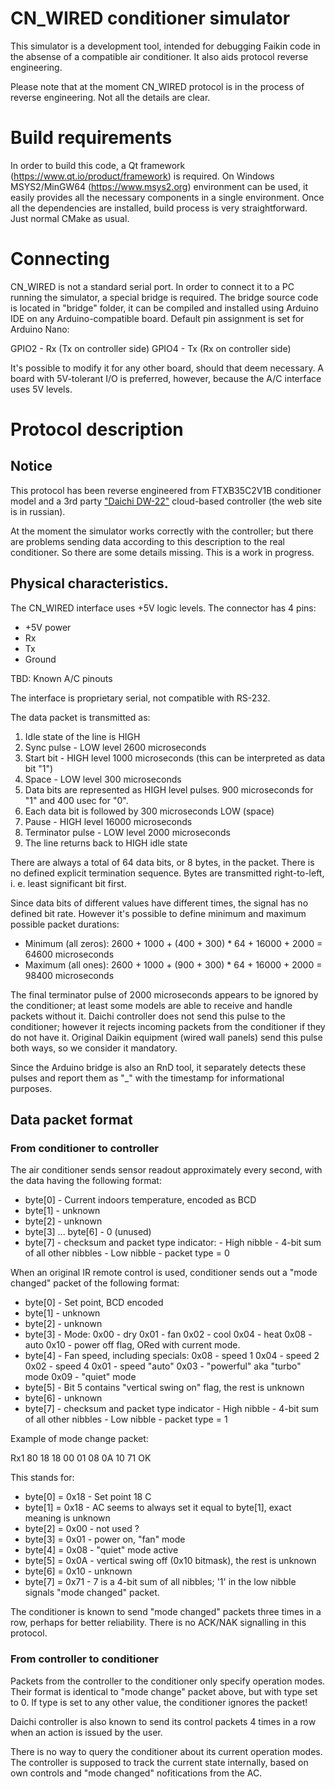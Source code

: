 # CN_WIRED conditioner simulator

This simulator is a development tool, intended for debugging Faikin code in the absense of a compatible
air conditioner. It also aids protocol reverse engineering.

Please note that at the moment CN_WIRED protocol is in the process of reverse engineering. Not all the
details are clear.

# Build requirements

In order to build this code, a Qt framework (https://www.qt.io/product/framework) is required. On Windows
MSYS2/MinGW64 (https://www.msys2.org) environment can be used, it easily provides all the necessary
components in a single environment. Once all the dependencies are installed, build process is very
straightforward. Just normal CMake as usual.

# Connecting

CN_WIRED is not a standard serial port. In order to connect it to a PC running the simulator, a special
bridge is required. The bridge source code is located in "bridge" folder, it can be compiled and installed
using Arduino IDE on any Arduino-compatible board. Default pin assignment is set for Arduino Nano:

GPIO2 - Rx (Tx on controller side)
GPIO4 - Tx (Rx on controller side)

It's possible to modify it for any other board, should that deem necessary. A board with 5V-tolerant I/O is
preferred, however, because the A/C interface uses 5V levels.

# Protocol description

## Notice

This protocol has been reverse engineered from FTXB35C2V1B conditioner model and a 3rd party
["Daichi DW-22"](https://daichi-aircon.com/product/DW22_B/) cloud-based controller (the web site is in russian).

At the moment the simulator works correctly with the controller; but there are problems sending data
according to this description to the real conditioner. So there are some details missing. This is a work in progress.

## Physical characteristics.

The CN_WIRED interface uses +5V logic levels. The connector has 4 pins:

- +5V power
- Rx
- Tx
- Ground

TBD: Known A/C pinouts

The interface is proprietary serial, not compatible with RS-232.

The data packet is transmitted as:

1. Idle state of the line is HIGH
2. Sync pulse - LOW level 2600 microseconds
3. Start bit - HIGH level 1000 microseconds (this can be interpreted as data bit "1")
4. Space - LOW level 300 microseconds
5. Data bits are represented as HIGH level pulses. 900 microseconds for "1" and 400 usec for "0".
6. Each data bit is followed by 300 microseconds LOW (space)
7. Pause - HIGH level 16000 microseconds
8. Terminator pulse - LOW level 2000 microseconds
9. The line returns back to HIGH idle state

There are always a total of 64 data bits, or 8 bytes, in the packet. There is no defined explicit termination sequence.
Bytes are transmitted right-to-left, i. e. least significant bit first.

Since data bits of different values have different times, the signal has no defined bit rate. However it's possible to define
minimum and maximum possible packet durations:

- Minimum (all zeros): 2600 + 1000 + (400 + 300) * 64 + 16000 + 2000 = 64600 microseconds
- Maximum (all ones):  2600 + 1000 + (900 + 300) * 64 + 16000 + 2000 = 98400 microseconds

The final terminator pulse of 2000 microseconds appears to be ignored by the conditioner; at least some models are able to
receive and handle packets without it. Daichi controller does not send this pulse to the conditioner; however it rejects
incoming packets from the conditioner if they do not have it. Original Daikin equipment (wired wall panels) send this pulse
both ways, so we consider it mandatory.

Since the Arduino bridge is also an RnD tool, it separately detects these pulses and report them as "_" with the timestamp for
informational purposes.

## Data packet format

### From conditioner to controller 

The air conditioner sends sensor readout approximately every second, with the data having the following format:

 - byte[0] - Current indoors temperature, encoded as BCD
 - byte[1] - unknown
 - byte[2] - unknown
 - byte[3] ... byte[6] - 0 (unused)
 - byte[7] - checksum and packet type indicator:
             - High nibble - 4-bit sum of all other nibbles
			 - Low nibble - packet type = 0

When an original IR remote control is used, conditioner sends  out a "mode changed" packet of the following format:

 - byte[0] - Set point, BCD encoded
 - byte[1] - unknown
 - byte[2] - unknown
 - byte[3] - Mode:
             0x00 - dry
             0x01 - fan
             0x02 - cool
			 0x04 - heat
			 0x08 - auto
			 0x10 - power off flag, ORed with current mode.
 - byte[4] - Fan speed, including specials:
             0x08 - speed 1
             0x04 - speed 2
             0x02 - speed 4
             0x01 - speed "auto"
             0x03 - "powerful" aka "turbo" mode
             0x09 - "quiet" mode
 - byte[5] - Bit 5 contains "vertical swing on" flag, the rest is unknown
 - byte[6] - unknown
 - byte[7] - checksum and packet type indicator
             - High nibble - 4-bit sum of all other nibbles
			 - Low nibble - packet type = 1

Example of mode change packet:

 Rx1 80 18 18 00 01 08 0A 10 71 OK

This stands for:

 - byte[0] = 0x18 - Set point 18 C
 - byte[1] = 0x18 - AC seems to always set it equal to byte[1], exact meaning is unknown
 - byte[2] = 0x00 - not used ?
 - byte[3] = 0x01 - power on, "fan" mode
 - byte[4] = 0x08 - "quiet" mode active
 - byte[5] = 0x0A - vertical swing off (0x10 bitmask), the rest is unknown
 - byte[6] = 0x10 - unknown
 - byte[7] = 0x71 - 7 is a 4-bit sum of all nibbles; '1' in the low nibble signals "mode changed" packet.

The conditioner is known to send "mode changed" packets three times in a row, perhaps for better reliability.
There is no ACK/NAK signalling in this protocol.

### From controller to conditioner

Packets from the controller to the conditioner only specify operation modes. Their format is identical to
"mode change" packet above, but with type set to 0. If type is set to any other value, the conditioner ignores the packet!

Daichi controller is also known to send its control packets 4 times in a row when an action is issued by the user.

There is no way to query the conditioner about its current operation modes. The controller is supposed to track the
current state internally, based on own controls and "mode changed" nofitications from the AC.
